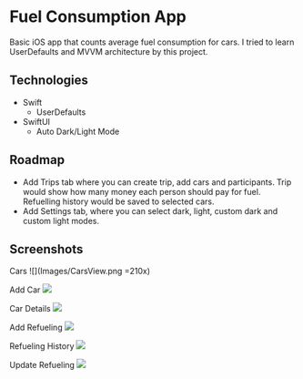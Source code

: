# Fuel Consumption App

Basic iOS app that counts average fuel consumption for cars. I tried to learn UserDefaults and MVVM architecture by this project.

## Technologies
 - Swift 
	 - UserDefaults
 - SwiftUI
	 - Auto Dark/Light Mode

 

## Roadmap
 - Add Trips tab where you can create trip, add cars and participants. Trip would show how many money each person should pay for fuel. Refuelling history would be saved to selected cars.
 - Add Settings tab, where you can select dark, light, custom dark and custom light modes.

## Screenshots

Cars
![](Images/CarsView.png =210x)

Add Car
![](Images/AddCar.png)

Car Details
![](Images/CarDetailsView.png)

Add Refueling
![](Images/AddRefueling.png)

Refueling History
![](Images/RefuelingHistory.png)

Update Refueling
![](Images/UpdateRefueling.png)
